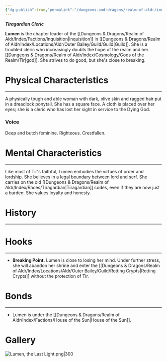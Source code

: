 ```yaml
---
{"dg-publish":true,"permalink":"/dungeons-and-dragons/realm-of-aldr/index/characters/lumen-the-last-light/"}
---
```


***Tiragardian Cleric***

**Lumen** is the chapter leader of the [[Dungeons & Dragons/Realm of Aldr/Index/Factions/Inquisition\|Inquisition]] in [[Dungeons & Dragons/Realm of Aldr/Index/Locations/Aldr/Outer Bailey/Guild/Guild\|Guild]]. She is a troubled cleric who increasingly doubts the hope of the realm and her [[Dungeons & Dragons/Realm of Aldr/Index/Cosmology/Gods of the Realm/Tir\|god]]. She strives to do good, but she's close to breaking.
# Physical Characteristics
---
A physically tough and able woman with dark, olive skin and ragged hair put in a dreadlock ponytail. She has a square face. A cloth is placed over her eyes; she is a cleric who has lost her sight in service to the Dying God.
### Voice
Deep and butch feminine. Righteous. Crestfallen.
# Mental Characteristics
---
Like most of Tir's faithful, Lumen embodies the virtues of order and lordship. She believes in a legal boundary between lord and serf. She carries on the old [[Dungeons & Dragons/Realm of Aldr/Index/Races/Tiragardian\|Tiragardian]] codes, even if they are now just a burden. She values loyalty and honesty.
# History
---
# Hooks
---
- **Breaking Point.** Lumen is close to losing her mind. Under further stress, she will abandon her shrine and enter the [[Dungeons & Dragons/Realm of Aldr/Index/Locations/Aldr/Outer Bailey/Guild/Rotting Crypts\|Rotting Crypts]] without the protection of Tir.
# Bonds
---
- Lumen is under the [[Dungeons & Dragons/Realm of Aldr/Index/Factions/House of the Sun\|House of the Sun]].
# Gallery
![Lumen, the Last Light.png|300](/img/user/Dungeons%20&%20Dragons/Realm%20of%20Aldr/Attachments/Lumen,%20the%20Last%20Light.png)